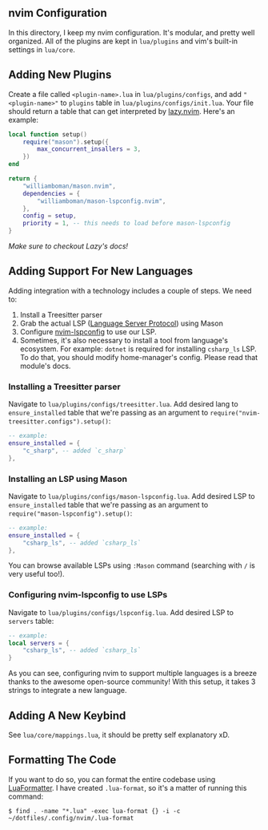 ## nvim Configuration

In this directory, I keep my nvim configuration. It's modular, and pretty well organized. All of the plugins are kept in `lua/plugins` and vim's built-in settings in `lua/core`.

## Adding New Plugins

Create a file called `<plugin-name>.lua` in `lua/plugins/configs`, and add `"<plugin-name>"` to `plugins` table in `lua/plugins/configs/init.lua`. Your file should return a table that can get interpreted by [lazy.nvim](https://github.com/folke/lazy.nvim). Here's an example:

```lua
local function setup()
    require("mason").setup({
	    max_concurrent_insallers = 3,
    })
end

return {
    "williamboman/mason.nvim",
    dependencies = {
        "williamboman/mason-lspconfig.nvim",
    },
    config = setup,
    priority = 1, -- this needs to load before mason-lspconfig
}
```

*Make sure to checkout Lazy's docs!*

## Adding Support For New Languages

Adding integration with a technology includes a couple of steps. We need to:

1. Install a Treesitter parser
2. Grab the actual LSP ([Language Server Protocol](https://en.wikipedia.org/wiki/Language_Server_Protocol)) using Mason
3. Configure [nvim-lspconfig](https://github.com/neovim/nvim-lspconfig) to use our LSP.
4. Sometimes, it's also necessary to install a tool from language's ecosystem. For example: `dotnet` is required for installing `csharp_ls` LSP. To do that, you should modify home-manager's config. Please read that module's docs.

### Installing a Treesitter parser

Navigate to `lua/plugins/configs/treesitter.lua`. Add desired lang to `ensure_installed` table that we're passing as an argument to `require("nvim-treesitter.configs").setup()`:

```lua
-- example:
ensure_installed = {
    "c_sharp", -- added `c_sharp`
},
```

### Installing an LSP using Mason

Navigate to `lua/plugins/configs/mason-lspconfig.lua`. Add desired LSP to `ensure_installed` table that we're passing as an argument to `require("mason-lspconfig").setup()`:

```lua
-- example:
ensure_installed = {
    "csharp_ls", -- added `csharp_ls`
},
```

You can browse available LSPs using `:Mason` command (searching with `/` is very useful too!).

### Configuring nvim-lspconfig to use LSPs

Navigate to `lua/plugins/configs/lspconfig.lua`. Add desired LSP to `servers` table:

```lua
-- example:
local servers = {
    "csharp_ls", -- added `csharp_ls`
}
```

As you can see, configuring nvim to support multiple languages is a breeze thanks to the awesome open-source community! With this setup, it takes 3 strings to integrate a new language.  

## Adding A New Keybind

See `lua/core/mappings.lua`, it should be pretty self explanatory xD.

## Formatting The Code

If you want to do so, you can format the entire codebase using [LuaFormatter](https://github.com/Koihik/LuaFormatter). I have created `.lua-format`, so it's a matter of running this command:

```shell
$ find . -name "*.lua" -exec lua-format {} -i -c ~/dotfiles/.config/nvim/.lua-format
```

